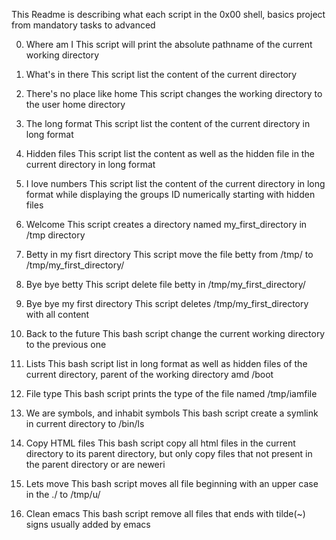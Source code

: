 This Readme is describing what each script in the 0x00 shell, basics project from mandatory tasks to advanced

0. Where am I
	This script will print the absolute pathname of the current working directory

1. What's in there
	This script list the content of the current directory

2. There's no place like home
	This script changes the working directory to the user home directory

3. The long format
	This script list the content of the current directory in long format

4. Hidden files
	This script list the content as well as the hidden file in the current 		directory in long format

5. I love numbers
	This script list the content of the current directory in long format 		while displaying the groups ID numerically starting with hidden files

6. Welcome
	This script creates a directory named my_first_directory in /tmp 		directory

7. Betty in my fisrt directory
	This script move the file betty from /tmp/ to /tmp/my_first_directory/

8. Bye bye betty
	This script delete file betty in /tmp/my_first_directory/

9. Bye bye my first directory
	This script deletes /tmp/my_first_directory with all content

10. Back to the future
	This bash script change the current working directory to the previous 		one

11. Lists
	This bash script list in long format as well as hidden files of the 		current directory, parent of the working directory amd /boot

12. File type
	This bash script prints the  type of the file named /tmp/iamfile

13. We are symbols, and inhabit symbols
	This bash script create a symlink in current directory to /bin/ls

14. Copy HTML files
	This bash script copy all html files in the current directory to its 		parent directory, but only copy files that not present in the parent 		directory or are neweri

15. Lets move
	This bash script moves all file beginning with an upper case in the ./ 		to /tmp/u/

16. Clean emacs
	This bash script remove all files that ends with tilde(~) signs usually 	added by emacs


